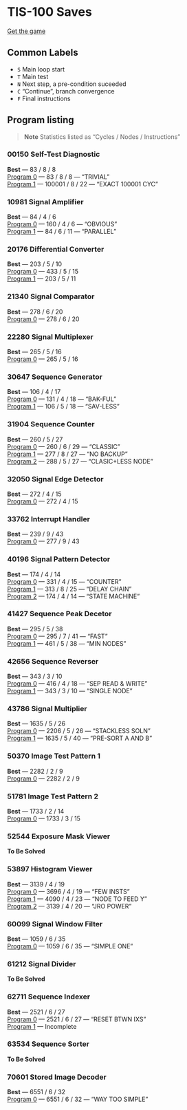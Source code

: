 # TIS-100 Saves

[Get the game](https://www.zachtronics.com/tis-100/)

## Common Labels

* `S` Main loop start
* `T` Main test
* `N` Next step, a pre-condition suceeded
* `C` “Continue”, branch convergence
* `F` Final instructions

## Program listing

> **Note**
> Statistics listed as “Cycles / Nodes / Instructions”


### 00150 Self-Test Diagnostic
**Best** — 83 / 8 / 8  
[Program 0](save/00150.0.txt) — 83 / 8 / 8 — “TRIVIAL”    
[Program 1](save/00150.1.txt) — 100001 / 8 / 22 — “EXACT 100001 CYC”    

### 10981 Signal Amplifier
**Best** — 84 / 4 / 6  
[Program 0](save/10981.0.txt) — 160 / 4 / 6 — “OBVIOUS”    
[Program 1](save/10981.1.txt) — 84 / 6 / 11 — “PARALLEL”    

### 20176 Differential Converter
**Best** — 203 / 5 / 10  
[Program 0](save/20176.0.txt) — 433 / 5 / 15  
[Program 1](save/20176.1.txt) — 203 / 5 / 11  

### 21340 Signal Comparator
**Best** — 278 / 6 / 20  
[Program 0](save/21340.0.txt) — 278 / 6 / 20  

### 22280 Signal Multiplexer
**Best** — 265 / 5 / 16  
[Program 0](save/22280.0.txt) — 265 / 5 / 16  

### 30647 Sequence Generator
**Best** — 106 / 4 / 17  
[Program 0](save/30647.0.txt) — 131 / 4 / 18 — “BAK-FUL”    
[Program 1](save/30647.1.txt) — 106 / 5 / 18 — “SAV-LESS”    

### 31904 Sequence Counter
**Best** — 260 / 5 / 27  
[Program 0](save/31904.0.txt) — 260 / 6 / 29 — “CLASSIC”    
[Program 1](save/31904.1.txt) — 277 / 8 / 27 — “NO BACKUP”    
[Program 2](save/31904.2.txt) — 288 / 5 / 27 — “CLASIC+LESS NODE”    

### 32050 Signal Edge Detector
**Best** — 272 / 4 / 15  
[Program 0](save/32050.0.txt) — 272 / 4 / 15  

### 33762 Interrupt Handler
**Best** — 239 / 9 / 43  
[Program 0](save/33762.0.txt) — 277 / 9 / 43  

### 40196 Signal Pattern Detector
**Best** — 174 / 4 / 14  
[Program 0](save/40196.0.txt) — 331 / 4 / 15 — “COUNTER”    
[Program 1](save/40196.1.txt) — 313 / 8 / 25 — “DELAY CHAIN”    
[Program 2](save/40196.2.txt) — 174 / 4 / 14 — “STATE MACHINE”    

### 41427 Sequence Peak Decetor
**Best** — 295 / 5 / 38  
[Program 0](save/41427.0.txt) — 295 / 7 / 41 — “FAST”    
[Program 1](save/41427.1.txt) — 461 / 5 / 38 — “MIN NODES”    

### 42656 Sequence Reverser
**Best** — 343 / 3 / 10  
[Program 0](save/42656.0.txt) — 416 / 4 / 18 — “SEP READ & WRITE”    
[Program 1](save/42656.1.txt) — 343 / 3 / 10 — “SINGLE NODE”    

### 43786 Signal Multiplier
**Best** — 1635 / 5 / 26  
[Program 0](save/43786.0.txt) — 2206 / 5 / 26 — “STACKLESS SOLN”    
[Program 1](save/43786.1.txt) — 1635 / 5 / 40 — “PRE-SORT A AND B”    

### 50370 Image Test Pattern 1
**Best** — 2282 / 2 / 9  
[Program 0](save/50370.0.txt) — 2282 / 2 / 9  

### 51781 Image Test Pattern 2
**Best** — 1733 / 2 / 14  
[Program 0](save/51781.0.txt) — 1733 / 3 / 15  

### 52544 Exposure Mask Viewer
**To Be Solved**

### 53897 Histogram Viewer
**Best** — 3139 / 4 / 19  
[Program 0](save/53897.0.txt) — 3696 / 4 / 19 — “FEW INSTS”    
[Program 1](save/53897.1.txt) — 4090 / 4 / 23 — “NODE TO FEED Y”    
[Program 2](save/53897.2.txt) — 3139 / 4 / 20 — “JRO POWER”    

### 60099 Signal Window Filter
**Best** — 1059 / 6 / 35  
[Program 0](save/60099.0.txt) — 1059 / 6 / 35 — “SIMPLE ONE”    

### 61212 Signal Divider
**To Be Solved**

### 62711 Sequence Indexer
**Best** — 2521 / 6 / 27  
[Program 0](save/62711.0.txt) — 2521 / 6 / 27 — “RESET BTWN IXS”    
[Program 1](save/62711.1.txt) — Incomplete  

### 63534 Sequence Sorter
**To Be Solved**

### 70601 Stored Image Decoder
**Best** — 6551 / 6 / 32  
[Program 0](save/70601.0.txt) — 6551 / 6 / 32 — “WAY TOO SIMPLE”    
